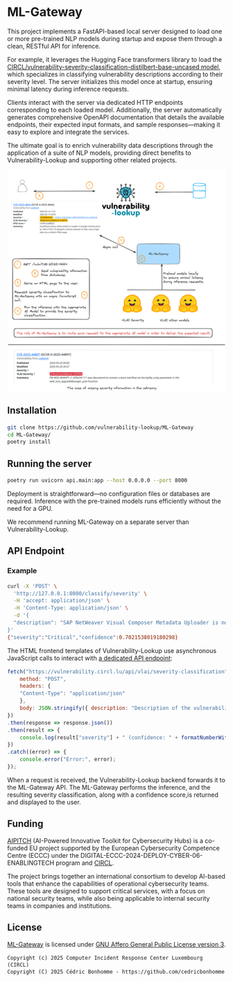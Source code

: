 # ML-Gateway

This project implements a FastAPI-based local server designed to load one or
more pre-trained NLP models during startup and expose them through a clean,
RESTful API for inference.

For example, it leverages the Hugging Face transformers library to load the
[CIRCL/vulnerability-severity-classification-distilbert-base-uncased model](https://huggingface.co/CIRCL/vulnerability-severity-classification-roberta-base),
which specializes in classifying vulnerability descriptions according to their severity level.
The server initializes this model once at startup, ensuring minimal latency during inference requests.

Clients interact with the server via dedicated HTTP endpoints corresponding to each loaded model.
Additionally, the server automatically generates comprehensive OpenAPI documentation that details
the available endpoints, their expected input formats, and sample responses—making it easy to
explore and integrate the services.

The ultimate goal is to enrich vulnerability data descriptions through the application of a suite
of NLP models, providing direct benefits to Vulnerability-Lookup and supporting other related projects.

[![Conceptual architecture](docs/ml-gateway.png)](docs/ml-gateway.png)

## Installation

```bash
git clone https://github.com/vulnerability-lookup/ML-Gateway
cd ML-Gateway/
poetry install
```


## Running the server

```bash
poetry run uvicorn api.main:app --host 0.0.0.0 --port 8000
```

Deployment is straightforward—no configuration files or databases are required.
Inference with the pre-trained models runs efficiently without the need for a GPU.

We recommend running ML-Gateway on a separate server than Vulnerability-Lookup.


## API Endpoint

### Example

```bash
curl -X 'POST' \
  'http://127.0.0.1:8000/classify/severity' \
  -H 'accept: application/json' \
  -H 'Content-Type: application/json' \
  -d '{
  "description": "SAP NetWeaver Visual Composer Metadata Uploader is not protected with a proper authorization, allowing unauthenticated agent to upload potentially malicious executable binaries that could severely harm the host system. This could significantly affect the confidentiality, integrity, and availability of the targeted system."
}'
{"severity":"Critical","confidence":0.7021538019180298}
```


The HTML frontend templates of Vulnerability-Lookup use asynchronous JavaScript
calls to interact with
[a dedicated API endpoint](https://www.vulnerability-lookup.org/documentation/api-v1.html#post--vlai-severity-classification):


```javascript
fetch("https://vulnerability.circl.lu/api/vlai/severity-classification", {
    method: "POST",
    headers: {
    "Content-Type": "application/json"
    },
    body: JSON.stringify({ description: "Description of the vulnerability..." })
})
.then(response => response.json())
.then(result => {
    console.log(result["severity"] + " (confidence: " + formatNumberWithPrecision(result["confidence"], 4) + ")");
})
.catch((error) => {
    console.error("Error:", error);
});
```

When a request is received, the Vulnerability-Lookup backend forwards it to the ML-Gateway API.
The ML-Gateway performs the inference, and the resulting severity classification,
along with a confidence score,is returned and displayed to the user.



## Funding

[AIPITCH](https://www.linkedin.com/company/aipitch)
(AI-Powered Innovative Toolkit for Cybersecurity Hubs) is a co-funded EU project
supported by the European Cybersecurity Competence Centre (ECCC) under the
DIGITAL-ECCC-2024-DEPLOY-CYBER-06-ENABLINGTECH program and
[CIRCL](https://www.circl.lu).

The project brings together an international consortium to develop AI-based tools
that enhance the capabilities of operational cybersecurity teams.
These tools are designed to support critical services, with a focus on national
security teams, while also being applicable to internal security teams in
companies and institutions.


## License

[ML-Gateway](https://github.com/vulnerability-lookup/ML-Gateway) is licensed under
[GNU Affero General Public License version 3](https://www.gnu.org/licenses/agpl-3.0.html).

~~~
Copyright (c) 2025 Computer Incident Response Center Luxembourg (CIRCL)
Copyright (C) 2025 Cédric Bonhomme - https://github.com/cedricbonhomme
~~~

